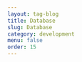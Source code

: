 ```yaml
---
layout: tag-blog
title: Database
slug: Database
category: development
menu: false
order: 15
---
```

